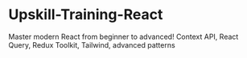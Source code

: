 # Upskill-Training-React
Master modern React from beginner to advanced! Context API, React Query, Redux Toolkit, Tailwind, advanced patterns
